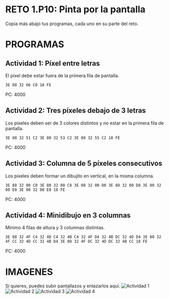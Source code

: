 # RETO 1.P10: Pinta por la pantalla
Copia más abajo tus programas, cada uno en su parte del reto.

# PROGRAMAS

## Actividad 1: Píxel entre letras
El píxel debe estar fuera de la primera fila de pantalla.
```
3E 88 32 66 C0 18 FE
```
PC: 4000

## Actividad 2: Tres píxeles debajo de 3 letras
Los píxeles deben ser de 3 colores distintos y no estar en la primera fila de pantalla.
```
3E 88 32 51 C2 3E 80 32 53 C2 3E 08 32 55 C2 18 FE
```
PC: 4000

## Actividad 3: Columna de 5 píxeles consecutivos
Los píxeles deben formar un dibujito en vertical, en la misma columna.
```
3E 88 32 00 C0 3E 80 32 00 C8 3E 08 32 00 D0 3E 88 32 00 D8 3E 80 32 00 E0 3E 08 32 00 E8 18 FE
```
PC: 4000

## Actividad 4: Minidibujo en 3 columnas
Mínimo 4 filas de altura y 3 columnas distintas.
```
3E 88 32 4F C4 32 4D C4 32 4B C4 32 4F D4 32 4B DC 32 4D D4 3E 80 32 4F CC 32 4D CC 32 4B D4 3E 08 32 4F DC 32 4D DC 32 4B CC 18 FE
```
PC: 4000

# IMAGENES
Si quieres, puedes subir pantallazos y enlazarlos aquí.
![Actividad 1](/tuimagen1.png)
![Actividad 2](/tuimagen2.png)
![Actividad 3](/tuimagen3.png)
![Actividad 4](/tuimagen4.png)
